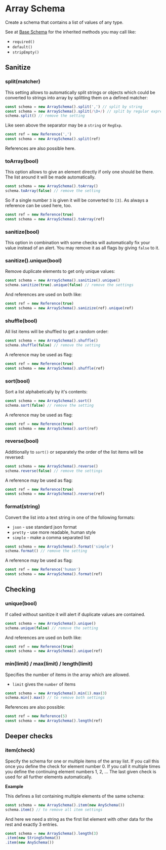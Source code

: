# Array Schema

Create a schema that contains a list of values of any type.

See at [Base Schema](base.md) for the inherited methods you may call like:
- `required()`
- `default()`
- `stripEmpty()`


## Sanitize

### split(matcher)

This setting allows to automatically split strings or objects which could be converted to strings
into array by splitting them on a defined matcher:

```js
const schema = new ArraySchema().split(',') // split by string
const schema = new ArraySchema().split(/\D+/) // split by regular expression
schema.split() // remove the setting
```

Like seen above the separator may be a `string` or `RegExp`.

```js
const ref = new Reference(',')
const schema = new ArraySchema().split(ref)
```

References are also possible here.

### toArray(bool)

This option allows to give an element directly if only one should be there. The list around it will
be made automatically.

```js
const schema = new ArraySchema().toArray()
schema.toArray(false) // remove the setting
```

So if a single number `3` is given it will be converted to `[3]`. As always a reference can be used
here, too.

```js
const ref = new Reference(true)
const schema = new ArraySchema().toArray(ref)
```

### sanitize(bool)

This option in combination with some checks will automatically fix your value instead of an alert.
You may remove it as all flags by giving `false` to it.

### sanitize().unique(bool)

Remove duplicate elements to get only unique values:

```js
const schema = new ArraySchema().sanitize().unique()
schema.sanitize(true).unique(false) // remove the settings
```

And references are used on both like:

```js
const ref = new Reference(true)
const schema = new ArraySchema().sanizize(ref).unique(ref)
```

### shuffle(bool)

All list items will be shuffled to get a random order:

```js
const schema = new ArraySchema().shuffle()
schema.shuffle(false) // remove the setting
```

A reference may be used as flag:

```js
const ref = new Reference(true)
const schema = new ArraySchema().shuffle(ref)
```

### sort(bool)

Sort a list alphabetically by it's contents:

```js
const schema = new ArraySchema().sort()
schema.sort(false) // remove the setting
```

A reference may be used as flag:

```js
const ref = new Reference(true)
const schema = new ArraySchema().sort(ref)
```

### reverse(bool)

Additionally to `sort()` or separately the order of the list items will be reversed:

```js
const schema = new ArraySchema().reverse()
schema.reverse(false) // remove the settings
```

A reference may be used as flag:

```js
const ref = new Reference(true)
const schema = new ArraySchema().reverse(ref)
```

### format(string)

Convert the list into a text string in one of the following formats:
- `json` - use standard json format
- `pretty` - use more readable, human style
- `simple` - make a comma separated list

```js
const schema = new ArraySchema().format('simple')
schema.format() // remove the setting
```

A reference may be used as flag:

```js
const ref = new Reference('human')
const schema = new ArraySchema().format(ref)
```


## Checking

### unique(bool)

If called without sanitize it will alert if duplicate values are contained.

```js
const schema = new ArraySchema().unique()
schema.unique(false) // remove the setting
```

And references are used on both like:

```js
const ref = new Reference(true)
const schema = new ArraySchema().unique(ref)
```

### min(limit) / max(limit) / length(limit)

Specifies the number of items in the array which are allowed.
- `limit` gives the `number` of items

```js
const schema = new ArraySchema().min(1).max(3)
schema.min().max() // to remove both settings
```

References are also possible:

```js
const ref = new Reference(5)
const schema = new ArraySchema().length(ref)
```


## Deeper checks

### item(check)

Specify the schema for one or multiple items of the array list. If you call this once you define the
check for element number 0. If you call it multiple times you define the continuing element numbers
1, 2, ... The last given check is used for all further elements automatically.

__Example__

This defines a list containing multiple elements of the same schema:

```js
const schema = new ArraySchema().item(new AnySchema())
schema.item() // to remove all item settings
```

And here we need a string as the first list element with other data for the rest and exactly 3
entries.

```js
const schema = new ArraySchema().length(3)
.item(new StringSchema())
.item(new AnySchema())
```
